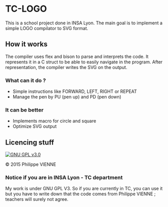 # TC-LOGO
This is a school project done in INSA Lyon. The main goal is to implement a simple LOGO compilator to SVG format.

## How it works
The compiler uses flex and bison to parse and interprets the code. It represents it in a C struct to be able to easily 
navigate in the program. After representation, the compiler writes the SVG on the output.

### What can it do ?
- Simple instructions like FORWARD, LEFT, RIGHT or REPEAT
- Manage the pen by PU (pen up) and PD (pen down)

### It can be better
- Implements macro for circle and square
- Optimize SVG output

## Licencing stuff
[![GNU GPL v3.0](http://www.gnu.org/graphics/gplv3-127x51.png)](http://www.gnu.org/licenses/gpl.html)

&copy; 2015 Philippe VIENNE

### Notice if you are in INSA Lyon - TC department
My work is under GNU GPL V3. So if you are currently in TC, you can use it but you have to write down that the code comes
from Philippe VIENNE ; teachers will surely not agree.